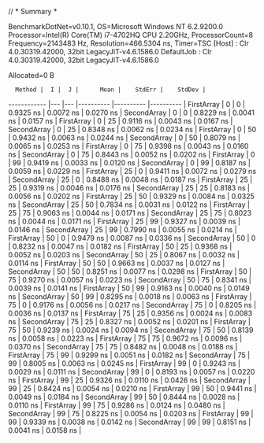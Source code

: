 // * Summary *

BenchmarkDotNet=v0.10.1, OS=Microsoft Windows NT 6.2.9200.0
Processor=Intel(R) Core(TM) i7-4702HQ CPU 2.20GHz, ProcessorCount=8
Frequency=2143483 Hz, Resolution=466.5304 ns, Timer=TSC
  [Host]     : Clr 4.0.30319.42000, 32bit LegacyJIT-v4.6.1586.0
  DefaultJob : Clr 4.0.30319.42000, 32bit LegacyJIT-v4.6.1586.0

Allocated=0 B

      Method |  I |  J |      Mean |    StdErr |    StdDev |
------------ |--- |--- |---------- |---------- |---------- |
  FirstArray |  0 |  0 | 0.9325 ns | 0.0072 ns | 0.0270 ns |
 SecondArray |  0 |  0 | 0.8229 ns | 0.0041 ns | 0.0157 ns |
  FirstArray |  0 | 25 | 0.9116 ns | 0.0043 ns | 0.0167 ns |
 SecondArray |  0 | 25 | 0.8348 ns | 0.0062 ns | 0.0234 ns |
  FirstArray |  0 | 50 | 0.9432 ns | 0.0063 ns | 0.0244 ns |
 SecondArray |  0 | 50 | 0.8079 ns | 0.0065 ns | 0.0253 ns |
  FirstArray |  0 | 75 | 0.9398 ns | 0.0043 ns | 0.0160 ns |
 SecondArray |  0 | 75 | 0.8443 ns | 0.0052 ns | 0.0202 ns |
  FirstArray |  0 | 99 | 0.9419 ns | 0.0033 ns | 0.0120 ns |
 SecondArray |  0 | 99 | 0.8187 ns | 0.0059 ns | 0.0229 ns |
  FirstArray | 25 |  0 | 0.9411 ns | 0.0072 ns | 0.0279 ns |
 SecondArray | 25 |  0 | 0.8488 ns | 0.0048 ns | 0.0187 ns |
  FirstArray | 25 | 25 | 0.9319 ns | 0.0046 ns | 0.0176 ns |
 SecondArray | 25 | 25 | 0.8183 ns | 0.0056 ns | 0.0202 ns |
  FirstArray | 25 | 50 | 0.9329 ns | 0.0084 ns | 0.0325 ns |
 SecondArray | 25 | 50 | 0.7834 ns | 0.0031 ns | 0.0122 ns |
  FirstArray | 25 | 75 | 0.9063 ns | 0.0044 ns | 0.0171 ns |
 SecondArray | 25 | 75 | 0.8023 ns | 0.0044 ns | 0.0171 ns |
  FirstArray | 25 | 99 | 0.9327 ns | 0.0039 ns | 0.0146 ns |
 SecondArray | 25 | 99 | 0.7990 ns | 0.0055 ns | 0.0214 ns |
  FirstArray | 50 |  0 | 0.9479 ns | 0.0087 ns | 0.0336 ns |
 SecondArray | 50 |  0 | 0.8232 ns | 0.0047 ns | 0.0182 ns |
  FirstArray | 50 | 25 | 0.9368 ns | 0.0052 ns | 0.0203 ns |
 SecondArray | 50 | 25 | 0.8067 ns | 0.0032 ns | 0.0114 ns |
  FirstArray | 50 | 50 | 0.9663 ns | 0.0037 ns | 0.0127 ns |
 SecondArray | 50 | 50 | 0.8251 ns | 0.0077 ns | 0.0298 ns |
  FirstArray | 50 | 75 | 0.9270 ns | 0.0057 ns | 0.0223 ns |
 SecondArray | 50 | 75 | 0.8341 ns | 0.0039 ns | 0.0141 ns |
  FirstArray | 50 | 99 | 0.9163 ns | 0.0040 ns | 0.0149 ns |
 SecondArray | 50 | 99 | 0.8295 ns | 0.0018 ns | 0.0063 ns |
  FirstArray | 75 |  0 | 0.9176 ns | 0.0056 ns | 0.0217 ns |
 SecondArray | 75 |  0 | 0.8205 ns | 0.0036 ns | 0.0137 ns |
  FirstArray | 75 | 25 | 0.9356 ns | 0.0024 ns | 0.0083 ns |
 SecondArray | 75 | 25 | 0.8327 ns | 0.0052 ns | 0.0201 ns |
  FirstArray | 75 | 50 | 0.9239 ns | 0.0024 ns | 0.0094 ns |
 SecondArray | 75 | 50 | 0.8139 ns | 0.0058 ns | 0.0223 ns |
  FirstArray | 75 | 75 | 0.9672 ns | 0.0096 ns | 0.0370 ns |
 SecondArray | 75 | 75 | 0.8482 ns | 0.0048 ns | 0.0188 ns |
  FirstArray | 75 | 99 | 0.9299 ns | 0.0051 ns | 0.0182 ns |
 SecondArray | 75 | 99 | 0.8005 ns | 0.0063 ns | 0.0245 ns |
  FirstArray | 99 |  0 | 0.9243 ns | 0.0029 ns | 0.0111 ns |
 SecondArray | 99 |  0 | 0.8193 ns | 0.0057 ns | 0.0220 ns |
  FirstArray | 99 | 25 | 0.9326 ns | 0.0110 ns | 0.0426 ns |
 SecondArray | 99 | 25 | 0.8424 ns | 0.0054 ns | 0.0210 ns |
  FirstArray | 99 | 50 | 0.9441 ns | 0.0049 ns | 0.0184 ns |
 SecondArray | 99 | 50 | 0.8444 ns | 0.0028 ns | 0.0110 ns |
  FirstArray | 99 | 75 | 0.9286 ns | 0.0124 ns | 0.0480 ns |
 SecondArray | 99 | 75 | 0.8225 ns | 0.0054 ns | 0.0203 ns |
  FirstArray | 99 | 99 | 0.9339 ns | 0.0038 ns | 0.0142 ns |
 SecondArray | 99 | 99 | 0.8151 ns | 0.0041 ns | 0.0158 ns |